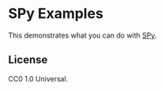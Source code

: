 # SPy Examples

This demonstrates what you can do with
[SPy](https://github.com/spylang/spy).

## License
CC0 1.0 Universal.